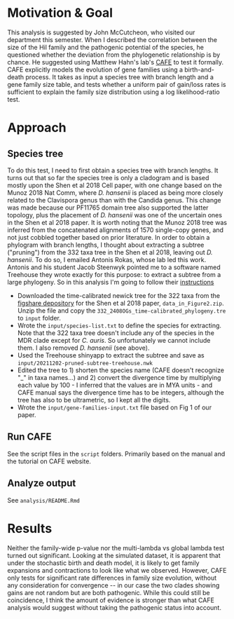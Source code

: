 # Motivation & Goal
This analysis is suggested by John McCutcheon, who visited our department this semester. When I described the correlation between the size of the Hil family and the pathogenic potential of the species, he questioned whether the deviation from the phylogenetic relationship is by chance. He suggested using Matthew Hahn's lab's [CAFE](https://hahnlab.github.io/CAFE) to test it formally. CAFE explicitly models the evolution of gene families using a birth-and-death process. It takes as input a species tree with branch length and a gene family size table, and tests whether a uniform pair of gain/loss rates is sufficient to explain the family size distribution using a log likelihood-ratio test. 

# Approach
## Species tree
To do this test, I need to first obtain a species tree with branch lengths. It turns out that so far the species tree is only a cladogram and is based mostly upon the Shen et al 2018 Cell paper, with one change based on the Munoz 2018 Nat Comm, where _D. hansenii_ is placed as being more closely related to the Clavispora genus than with the Candida genus. This change was made because our PF11765 domain tree also supported the latter topology, plus the placement of _D. hansenii_ was one of the uncertain ones in the Shen et al 2018 paper. It is worth noting that the Munoz 2018 tree was inferred from the concatenated alignments of 1570 single-copy genes, and not just cobbled together based on prior literature. In order to obtain a phylogram with branch lengths, I thought about extracting a subtree ("pruning") from the 332 taxa tree in the Shen et al 2018, leaving out _D. hansenii_. To do so, I emailed Antonis Rokas, whose lab led this work. Antonis and his student Jacob Steenwyk pointed me to a software named Treehouse they wrote exactly for this purpose: to extract a subtree from a large phylogeny. So in this analysis I'm going to follow their [instructions](https://github.com/JLSteenwyk/treehouse)

- Downloaded the time-calibrated newick tree for the 322 taxa from the [figshare depository](https://figshare.com/articles/dataset/Tempo_and_mode_of_genome_evolution_in_the_budding_yeast_subphylum/5854692) for the Shen et al 2018 paper, `data_in_Figure2.zip`. Unzip the file and copy the `332_2408OGs_time-calibrated_phylogeny.tre` to `input` folder.
- Wrote the `input/species-list.txt` to define the species for extracting. Note that the 322 taxa tree doesn't include any of the species in the MDR clade except for _C. auris_. So unfortunately we cannot include them. I also removed _D. hansenii_ (see above).
- Used the Treehouse shinyapp to extract the subtree and save as `input/20211202-pruned-subtree-treehouse.nwk`
- Edited the tree to 1) shorten the species name (CAFE doesn't recognize "_" in taxa names...) and 2) convert the divergence time by multiplying each value by 100 - I inferred that the values are in MYA units - and CAFE manual says the divergence time has to be integers, although the tree has also to be ultrametric, so I kept all the digits.
- Wrote the `input/gene-families-input.txt` file based on Fig 1 of our paper.

## Run CAFE
See the script files in the `script` folders. Primarily based on the manual and the tutorial on CAFE website.

## Analyze output
See `analysis/README.Rmd`

# Results
Neither the family-wide p-value nor the multi-lambda vs global lambda test turned out significant. Looking at the simulated dataset, it is apparent that under the stochastic birth and death model, it is likely to get family expansions and contractions to look like what we observed. However, CAFE only tests for significant rate differences in family size evolution, without any consideration for convergence -- in our case the two clades showing gains are not random but are both pathogenic. While this could still be coincidence, I think the amount of evidence is stronger than what CAFE analysis would suggest without taking the pathogenic status into account.
